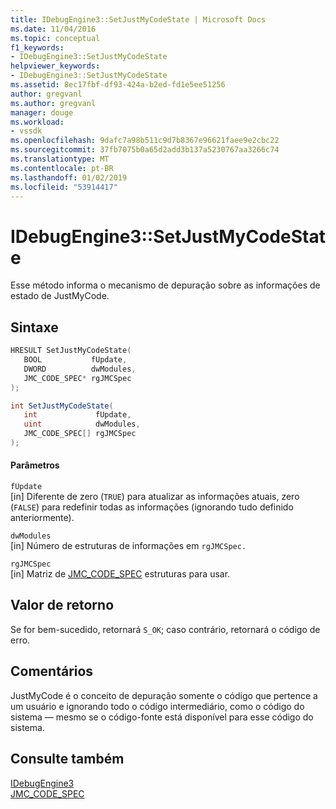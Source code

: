 ```yaml
---
title: IDebugEngine3::SetJustMyCodeState | Microsoft Docs
ms.date: 11/04/2016
ms.topic: conceptual
f1_keywords:
- IDebugEngine3::SetJustMyCodeState
helpviewer_keywords:
- IDebugEngine3::SetJustMyCodeState
ms.assetid: 8ec17fbf-df93-424a-b2ed-fd1e5ee51256
author: gregvanl
ms.author: gregvanl
manager: douge
ms.workload:
- vssdk
ms.openlocfilehash: 9dafc7a98b511c9d7b8367e96621faee9e2cbc22
ms.sourcegitcommit: 37fb7075b0a65d2add3b137a5230767aa3266c74
ms.translationtype: MT
ms.contentlocale: pt-BR
ms.lasthandoff: 01/02/2019
ms.locfileid: "53914417"
---
```

# <a name="idebugengine3setjustmycodestate"></a>IDebugEngine3::SetJustMyCodeState
Esse método informa o mecanismo de depuração sobre as informações de estado de JustMyCode.  
  
## <a name="syntax"></a>Sintaxe  
  
```cpp  
HRESULT SetJustMyCodeState(  
   BOOL           fUpdate,  
   DWORD          dwModules,  
   JMC_CODE_SPEC* rgJMCSpec  
);  
```  
  
```csharp  
int SetJustMyCodeState(  
   int             fUpdate,   
   uint            dwModules,   
   JMC_CODE_SPEC[] rgJMCSpec  
);  
```  
  
#### <a name="parameters"></a>Parâmetros  
 `fUpdate`  
 [in] Diferente de zero (`TRUE`) para atualizar as informações atuais, zero (`FALSE`) para redefinir todas as informações (ignorando tudo definido anteriormente).  
  
 `dwModules`  
 [in] Número de estruturas de informações em `rgJMCSpec.`  
  
 `rgJMCSpec`  
 [in] Matriz de [JMC_CODE_SPEC](../../../extensibility/debugger/reference/jmc-code-spec.md) estruturas para usar.  
  
## <a name="return-value"></a>Valor de retorno  
 Se for bem-sucedido, retornará `S_OK`; caso contrário, retornará o código de erro.  
  
## <a name="remarks"></a>Comentários  
 JustMyCode é o conceito de depuração somente o código que pertence a um usuário e ignorando todo o código intermediário, como o código do sistema — mesmo se o código-fonte está disponível para esse código do sistema.  
  
## <a name="see-also"></a>Consulte também  
 [IDebugEngine3](../../../extensibility/debugger/reference/idebugengine3.md)   
 [JMC_CODE_SPEC](../../../extensibility/debugger/reference/jmc-code-spec.md)